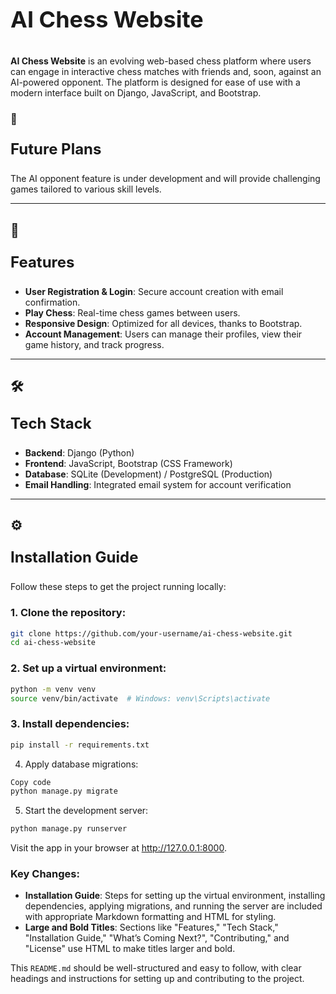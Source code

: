 # <p style="font-size: 36px; font-weight: bold;">AI Chess Website</p>

**AI Chess Website** is an evolving web-based chess platform where users can engage in interactive chess matches with friends and, soon, against an AI-powered opponent. The platform is designed for ease of use with a modern interface built on Django, JavaScript, and Bootstrap.

### 🚀 <p style="font-size: 24px; font-weight: bold;">Future Plans</p>
The AI opponent feature is under development and will provide challenging games tailored to various skill levels.

---

## 🎯 <p style="font-size: 24px; font-weight: bold;">Features</p>

- **User Registration & Login**: Secure account creation with email confirmation.
- **Play Chess**: Real-time chess games between users.
- **Responsive Design**: Optimized for all devices, thanks to Bootstrap.
- **Account Management**: Users can manage their profiles, view their game history, and track progress.

---

## 🛠️ <p style="font-size: 24px; font-weight: bold;">Tech Stack</p>

- **Backend**: Django (Python)
- **Frontend**: JavaScript, Bootstrap (CSS Framework)
- **Database**: SQLite (Development) / PostgreSQL (Production)
- **Email Handling**: Integrated email system for account verification

---

## ⚙️ <p style="font-size: 24px; font-weight: bold;">Installation Guide</p>

Follow these steps to get the project running locally:

### 1. Clone the repository:
```bash
git clone https://github.com/your-username/ai-chess-website.git
cd ai-chess-website
```
### 2. Set up a virtual environment:
```bash
python -m venv venv
source venv/bin/activate  # Windows: venv\Scripts\activate
```
### 3. Install dependencies:
```bash
pip install -r requirements.txt
```
4. Apply database migrations:
```bash
Copy code
python manage.py migrate
```
5. Start the development server:
```bash
python manage.py runserver
```
Visit the app in your browser at http://127.0.0.1:8000.


### Key Changes:
- **Installation Guide**: Steps for setting up the virtual environment, installing dependencies, applying migrations, and running the server are included with appropriate Markdown formatting and HTML for styling.
- **Large and Bold Titles**: Sections like "Features," "Tech Stack," "Installation Guide," "What’s Coming Next?", "Contributing," and "License" use HTML to make titles larger and bold.

This `README.md` should be well-structured and easy to follow, with clear headings and instructions for setting up and contributing to the project.
